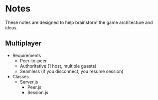 # Notes
These notes are designed to help brainstorm the game architecture and ideas.

## Multiplayer
- Requirements
  - Peer-to-peer
  - Authoritative (1 host, multiple guests)
  - Seamless (if you disconnect, you resume session)
- Classes
  - Server.js
    - Peer.js
    - Session.js